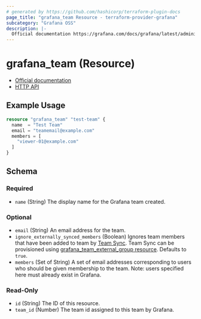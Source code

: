 ```yaml
---
# generated by https://github.com/hashicorp/terraform-plugin-docs
page_title: "grafana_team Resource - terraform-provider-grafana"
subcategory: "Grafana OSS"
description: |-
  Official documentation https://grafana.com/docs/grafana/latest/administration/team-management/HTTP API https://grafana.com/docs/grafana/latest/developers/http_api/team/
---
```


# grafana_team (Resource)

* [Official documentation](https://grafana.com/docs/grafana/latest/administration/team-management/)
* [HTTP API](https://grafana.com/docs/grafana/latest/developers/http_api/team/)

## Example Usage

```terraform
resource "grafana_team" "test-team" {
  name  = "Test Team"
  email = "teamemail@example.com"
  members = [
    "viewer-01@example.com"
  ]
}
```

<!-- schema generated by tfplugindocs -->
## Schema

### Required

- `name` (String) The display name for the Grafana team created.

### Optional

- `email` (String) An email address for the team.
- `ignore_externally_synced_members` (Boolean) Ignores team members that have been added to team by [Team Sync](https://grafana.com/docs/grafana/latest/setup-grafana/configure-security/configure-team-sync/).
Team Sync can be provisioned using [grafana_team_external_group resource](https://registry.terraform.io/providers/grafana/grafana/latest/docs/resources/team_external_group).
 Defaults to `true`.
- `members` (Set of String) A set of email addresses corresponding to users who should be given membership
to the team. Note: users specified here must already exist in Grafana.

### Read-Only

- `id` (String) The ID of this resource.
- `team_id` (Number) The team id assigned to this team by Grafana.



